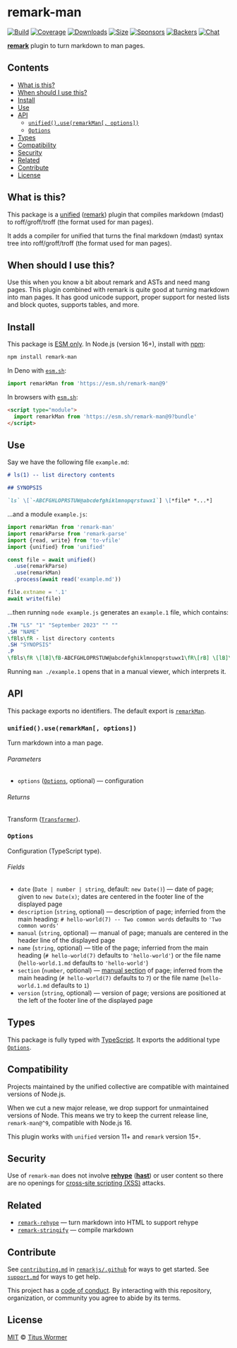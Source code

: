 # remark-man

[![Build][build-badge]][build]
[![Coverage][coverage-badge]][coverage]
[![Downloads][downloads-badge]][downloads]
[![Size][size-badge]][size]
[![Sponsors][sponsors-badge]][collective]
[![Backers][backers-badge]][collective]
[![Chat][chat-badge]][chat]

**[remark][]** plugin to turn markdown to man pages.

## Contents

*   [What is this?](#what-is-this)
*   [When should I use this?](#when-should-i-use-this)
*   [Install](#install)
*   [Use](#use)
*   [API](#api)
    *   [`unified().use(remarkMan[, options])`](#unifieduseremarkman-options)
    *   [`Options`](#options)
*   [Types](#types)
*   [Compatibility](#compatibility)
*   [Security](#security)
*   [Related](#related)
*   [Contribute](#contribute)
*   [License](#license)

## What is this?

This package is a [unified][] ([remark][]) plugin that compiles markdown
(mdast) to roff/groff/troff (the format used for man pages).

It adds a compiler for unified that turns the final markdown (mdast) syntax
tree into roff/groff/troff (the format used for man pages).

## When should I use this?

Use this when you know a bit about remark and ASTs and need mang pages.
This plugin combined with remark is quite good at turning markdown into man
pages.
It has good unicode support, proper support for nested lists and block quotes,
supports tables, and more.

## Install

This package is [ESM only][esm].
In Node.js (version 16+), install with [npm][]:

```sh
npm install remark-man
```

In Deno with [`esm.sh`][esmsh]:

```js
import remarkMan from 'https://esm.sh/remark-man@9'
```

In browsers with [`esm.sh`][esmsh]:

```html
<script type="module">
  import remarkMan from 'https://esm.sh/remark-man@9?bundle'
</script>
```

## Use

Say we have the following file `example.md`:

```markdown
# ls(1) -- list directory contents

## SYNOPSIS

`ls` \[`-ABCFGHLOPRSTUW@abcdefghiklmnopqrstuwx1`] \[*file* *...*]
```

…and a module `example.js`:

```js
import remarkMan from 'remark-man'
import remarkParse from 'remark-parse'
import {read, write} from 'to-vfile'
import {unified} from 'unified'

const file = await unified()
  .use(remarkParse)
  .use(remarkMan)
  .process(await read('example.md'))

file.extname = '.1'
await write(file)
```

…then running `node example.js` generates an `example.1` file, which contains:

```roff
.TH "LS" "1" "September 2023" "" ""
.SH "NAME"
\fBls\fR - list directory contents
.SH "SYNOPSIS"
.P
\fBls\fR \[lB]\fB-ABCFGHLOPRSTUW@abcdefghiklmnopqrstuwx1\fR\[rB] \[lB]\fIfile\fR \fI...\fR\[rB]
```

Running `man ./example.1` opens that in a manual viewer, which interprets it.

## API

This package exports no identifiers.
The default export is [`remarkMan`][api-remark-man].

### `unified().use(remarkMan[, options])`

Turn markdown into a man page.

###### Parameters

*   `options` ([`Options`][api-options], optional)
    — configuration

###### Returns

Transform ([`Transformer`][unified-transformer]).

### `Options`

Configuration (TypeScript type).

###### Fields

*   `date` (`Date | number | string`, default: `new Date()`)
    — date of page;
    given to `new Date(x)`;
    dates are centered in the footer line of the displayed page
*   `description` (`string`, optional)
    — description of page;
    inferried from the main heading: `# hello-world(7) -- Two common words`
    defaults to `'Two common words'`
*   `manual` (`string`, optional)
    — manual of page;
    manuals are centered in the header line of the displayed page
*   `name` (`string`, optional)
    — title of the page;
    inferried from the main heading (`# hello-world(7)` defaults to
    `'hello-world'`) or the file name (`hello-world.1.md` defaults to
    `'hello-world'`)
*   `section` (`number`, optional)
    — [manual section][wiki-man-section] of page;
    inferred from the main heading (`# hello-world(7)` defaults to `7`) or the
    file name (`hello-world.1.md` defaults to `1`)
*   `version` (`string`, optional)
    — version of page;
    versions are positioned at the left of the footer line of the displayed
    page

## Types

This package is fully typed with [TypeScript][].
It exports the additional type [`Options`][api-options].

## Compatibility

Projects maintained by the unified collective are compatible with maintained
versions of Node.js.

When we cut a new major release, we drop support for unmaintained versions of
Node.
This means we try to keep the current release line, `remark-man@^9`, compatible
with Node.js 16.

This plugin works with `unified` version 11+ and `remark` version 15+.

## Security

Use of `remark-man` does not involve **[rehype][]** (**[hast][]**) or user
content so there are no openings for [cross-site scripting (XSS)][wiki-xss]
attacks.

## Related

*   [`remark-rehype`](https://github.com/remarkjs/remark-rehype)
    — turn markdown into HTML to support rehype
*   [`remark-stringify`](https://github.com/remarkjs/remark/tree/main/packages/remark-stringify)
    — compile markdown

## Contribute

See [`contributing.md`][contributing] in [`remarkjs/.github`][health] for ways
to get started.
See [`support.md`][support] for ways to get help.

This project has a [code of conduct][coc].
By interacting with this repository, organization, or community you agree to
abide by its terms.

## License

[MIT][license] © [Titus Wormer][author]

<!-- Definitions -->

[build-badge]: https://github.com/remarkjs/remark-man/workflows/main/badge.svg

[build]: https://github.com/remarkjs/remark-man/actions

[coverage-badge]: https://img.shields.io/codecov/c/github/remarkjs/remark-man.svg

[coverage]: https://codecov.io/github/remarkjs/remark-man

[downloads-badge]: https://img.shields.io/npm/dm/remark-man.svg

[downloads]: https://www.npmjs.com/package/remark-man

[size-badge]: https://img.shields.io/bundlejs/size/remark-man

[size]: https://bundlejs.com/?q=remark-man

[sponsors-badge]: https://opencollective.com/unified/sponsors/badge.svg

[backers-badge]: https://opencollective.com/unified/backers/badge.svg

[collective]: https://opencollective.com/unified

[chat-badge]: https://img.shields.io/badge/chat-discussions-success.svg

[chat]: https://github.com/remarkjs/remark/discussions

[npm]: https://docs.npmjs.com/cli/install

[esm]: https://gist.github.com/sindresorhus/a39789f98801d908bbc7ff3ecc99d99c

[esmsh]: https://esm.sh

[health]: https://github.com/remarkjs/.github

[contributing]: https://github.com/remarkjs/.github/blob/HEAD/contributing.md

[support]: https://github.com/remarkjs/.github/blob/HEAD/support.md

[coc]: https://github.com/remarkjs/.github/blob/HEAD/code-of-conduct.md

[license]: license

[author]: https://wooorm.com

[hast]: https://github.com/syntax-tree/hast

[rehype]: https://github.com/rehypejs/rehype

[remark]: https://github.com/remarkjs/remark

[unified]: https://github.com/unifiedjs/unified

[unified-transformer]: https://github.com/unifiedjs/unified#transformer

[wiki-man-section]: https://en.wikipedia.org/wiki/Man_page#Manual_sections

[wiki-xss]: https://en.wikipedia.org/wiki/Cross-site_scripting

[typescript]: https://www.typescriptlang.org

[api-options]: #options

[api-remark-man]: #unifieduseremarkman-options
